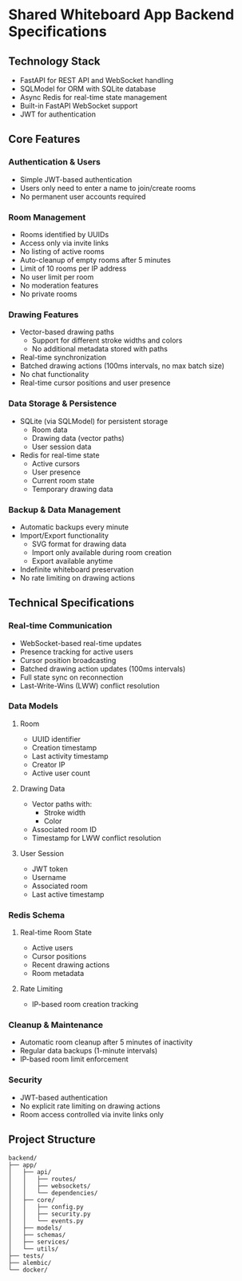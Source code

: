 # Shared Whiteboard App Backend Specifications

## Technology Stack
- FastAPI for REST API and WebSocket handling
- SQLModel for ORM with SQLite database
- Async Redis for real-time state management
- Built-in FastAPI WebSocket support
- JWT for authentication

## Core Features

### Authentication & Users
- Simple JWT-based authentication
- Users only need to enter a name to join/create rooms
- No permanent user accounts required

### Room Management
- Rooms identified by UUIDs
- Access only via invite links
- No listing of active rooms
- Auto-cleanup of empty rooms after 5 minutes
- Limit of 10 rooms per IP address
- No user limit per room
- No moderation features
- No private rooms

### Drawing Features
- Vector-based drawing paths
  - Support for different stroke widths and colors
  - No additional metadata stored with paths
- Real-time synchronization
- Batched drawing actions (100ms intervals, no max batch size)
- No chat functionality
- Real-time cursor positions and user presence

### Data Storage & Persistence
- SQLite (via SQLModel) for persistent storage
  - Room data
  - Drawing data (vector paths)
  - User session data
- Redis for real-time state
  - Active cursors
  - User presence
  - Current room state
  - Temporary drawing data

### Backup & Data Management
- Automatic backups every minute
- Import/Export functionality
  - SVG format for drawing data
  - Import only available during room creation
  - Export available anytime
- Indefinite whiteboard preservation
- No rate limiting on drawing actions

## Technical Specifications

### Real-time Communication
- WebSocket-based real-time updates
- Presence tracking for active users
- Cursor position broadcasting
- Batched drawing action updates (100ms intervals)
- Full state sync on reconnection
- Last-Write-Wins (LWW) conflict resolution

### Data Models
1. Room
   - UUID identifier
   - Creation timestamp
   - Last activity timestamp
   - Creator IP
   - Active user count

2. Drawing Data
   - Vector paths with:
     - Stroke width
     - Color
   - Associated room ID
   - Timestamp for LWW conflict resolution

3. User Session
   - JWT token
   - Username
   - Associated room
   - Last active timestamp

### Redis Schema
1. Real-time Room State
   - Active users
   - Cursor positions
   - Recent drawing actions
   - Room metadata

2. Rate Limiting
   - IP-based room creation tracking

### Cleanup & Maintenance
- Automatic room cleanup after 5 minutes of inactivity
- Regular data backups (1-minute intervals)
- IP-based room limit enforcement

### Security
- JWT-based authentication
- No explicit rate limiting on drawing actions
- Room access controlled via invite links only

## Project Structure
```
backend/
├── app/
│   ├── api/
│   │   ├── routes/
│   │   ├── websockets/
│   │   └── dependencies/
│   ├── core/
│   │   ├── config.py
│   │   ├── security.py
│   │   └── events.py
│   ├── models/
│   ├── schemas/
│   ├── services/
│   └── utils/
├── tests/
├── alembic/
└── docker/
``` 